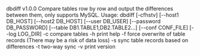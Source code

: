 dbdiff v1.0.0
Compare tables row by row and output the differences between them, only supports MySQL.
Usage: dbdiff [-cfhstv] [--host1 DB_HOST] [--host2 DB_HOST] [--user DB_USER] [--password DB_PASSWORD] [--table DB1.TABLE1,DB2.TABLE2...] [--conf CONF_FILE] [--log LOG_DIR]
                -c      compare tables
                -h      print help
                -f      force overwrite of table records (There may be a risk of data loss)
                -s      sync table records based on differences
                -t      two-way sync
                -v      print version
